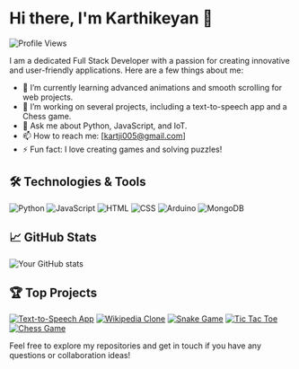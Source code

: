 # Hi there, I'm Karthikeyan 👋

![Profile Views](https://komarev.com/ghpvc/?username=yourusername&color=blue)

I am a dedicated Full Stack Developer with a passion for creating innovative and user-friendly applications. Here are a few things about me:

- 🌱 I’m currently learning advanced animations and smooth scrolling for web projects.
- 🔭 I’m working on several projects, including a text-to-speech app and a Chess game.
- 💬 Ask me about Python, JavaScript, and IoT.
- 📫 How to reach me: [kartji005@gmail.com]
- ⚡ Fun fact: I love creating games and solving puzzles!

## 🛠️ Technologies & Tools

![Python](https://img.shields.io/badge/-Python-333333?style=flat&logo=python)
![JavaScript](https://img.shields.io/badge/-JavaScript-333333?style=flat&logo=javascript)
![HTML](https://img.shields.io/badge/-HTML-333333?style=flat&logo=html5)
![CSS](https://img.shields.io/badge/-CSS-333333?style=flat&logo=css3)
![Arduino](https://img.shields.io/badge/-Arduino-333333?style=flat&logo=arduino)
![MongoDB](https://img.shields.io/badge/-MongoDB-333333?style=flat&logo=mongodb)

## 📈 GitHub Stats

![Your GitHub stats](https://github-readme-stats.vercel.app/api?username=yourusername&show_icons=true&theme=radical)

## 🏆 Top Projects

[![Text-to-Speech App](https://github-readme-stats.vercel.app/api/pin/?username=yourusername&repo=text-to-speech-app&theme=radical)]([https://github.com/Karthik260404/Text-to-Speech-webpage])
[![Wikipedia Clone](https://github-readme-stats.vercel.app/api/pin/?username=yourusername&repo=wikipedia-clone&theme=radical)](https://github.com/yourusername/wikipedia-clone)
[![Snake Game](https://github-readme-stats.vercel.app/api/pin/?username=yourusername&repo=snake-game&theme=radical)](https://github.com/yourusername/snake-game)
[![Tic Tac Toe](https://github-readme-stats.vercel.app/api/pin/?username=yourusername&repo=tic-tac-toe&theme=radical)](https://github.com/yourusername/tic-tac-toe)
[![Chess Game](https://github-readme-stats.vercel.app/api/pin/?username=yourusername&repo=chess-game&theme=radical)](https://github.com/yourusername/chess-game)

Feel free to explore my repositories and get in touch if you have any questions or collaboration ideas!
